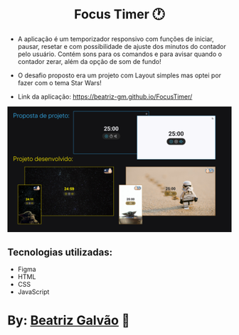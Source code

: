 <h1 align="center"> Focus Timer 🕐 </h1>
<p align="center">

  * A aplicação é um temporizador responsivo com funções de iniciar, pausar, resetar e com possibilidade de ajuste dos minutos do contador pelo usuário. Contém sons para os comandos e para avisar quando o contador zerar, além da opção de som de fundo!
  
  * O desafio proposto era um projeto com Layout simples mas optei por fazer com o tema Star Wars! 

  * Link da aplicação: https://beatriz-gm.github.io/FocusTimer/
</p>

![alt text](assets/projectLayout.png "layout")

## Tecnologias utilizadas:
- Figma
- HTML
- CSS
- JavaScript

# By: [Beatriz Galvão](https://www.linkedin.com/in/beatriz-galmed/) 🖤
